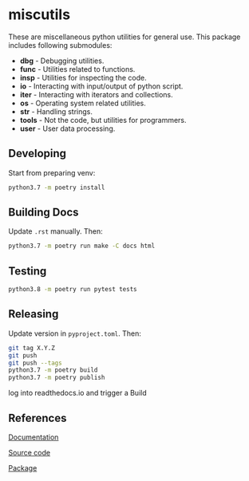 # miscutils

These are miscellaneous python utilities for general use. This package includes following submodules:

* **dbg** - Debugging utilities.
* **func** - Utilities related to functions.
* **insp** - Utilities for inspecting the code.
* **io** - Interacting with input/output of python script.
* **iter** - Interacting with iterators and collections.
* **os** - Operating system related utilities.
* **str** - Handling strings.
* **tools** - Not the code, but utilities for programmers.
* **user** - User data processing.

## Developing

Start from preparing venv:

```sh
python3.7 -m poetry install
```

## Building Docs

Update `.rst` manually. Then:

```sh
python3.7 -m poetry run make -C docs html
```

## Testing

```sh
python3.8 -m poetry run pytest tests
```

## Releasing

Update version in `pyproject.toml`. Then:

```sh
git tag X.Y.Z
git push
git push --tags
python3.7 -m poetry build
python3.7 -m poetry publish
```

log into readthedocs.io and trigger a Build

## References

[Documentation](http://pymiscutils.readthedocs.io/)

[Source code](https://github.com/gergelyk/pymiscutils/)

[Package](https://pypi.python.org/pypi/miscutils/)
